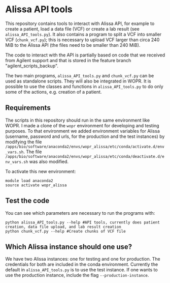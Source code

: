 # Alissa API tools

This repository contains tools to interact with Alissa API, for example to create a patient, load a data file (VCF) or create a lab result (see `alissa_API_tools.py`). It also contains a program to split a VCF into smaller VCF (`chunk_vcf.py`); this is necessary to upload VCF larger than circa 240 MiB to the Alissa API (the files need to be smaller than 240 MiB).

The code to interact with the API is partially based on code that we received from Agilent support and that is stored in the feature branch "agilent_scripts_backup".

The two main programs, `alissa_API_tools.py` and `chunk_vcf.py` can be used as standalone scripts. They will also be integrated in WOPR. It is possible to use the classes and functions in `alissa_API_tools.py` to do only some of the actions, e.g. creation of a patient.

## Requirements

The scripts in this repository should run in the same environment like WOPR. I made a clone of the `wopr` environment for developing and testing purposes. To that environment we added environment variables for Alissa (username, password and urls, for the production and the test instances) by modifying the file `/apps/bio/software/anaconda2/envs/wopr_alissa/etc/conda/activate.d/env_vars.sh`. The file `/apps/bio/software/anaconda2/envs/wopr_alissa/etc/conda/deactivate.d/env_vars.sh` was also modified.

To activate this new environment:

```
module load anaconda2
source activate wopr_alissa
```

## Test the code

You can see which parameters are necessary to run the programs with:

```
python alissa_API_tools.py --help #API tools, currently does patient creation, data file upload, and lab result creation
python chunk_vcf.py --help #Create chunks of VCF file
```

## Which Alissa instance should one use?

We have two Alissa instances: one for testing and one for production. The credentials for both are included in the conda environment. Currently the default in `alissa_API_tools.py` is to use the test instance. If one wants to use the production instance, include the flag `--production-instance`.
